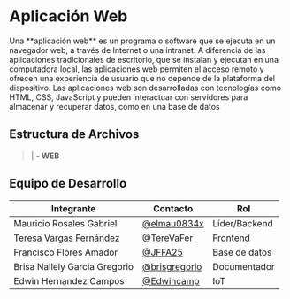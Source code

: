 # Aplicación Web

<p text align: "justify";> Una **aplicación web** es un programa o software que se ejecuta en un navegador web, a través de Internet o una intranet. A diferencia de las aplicaciones tradicionales de escritorio, que se instalan y ejecutan en una computadora local, las aplicaciones web permiten el acceso remoto y ofrecen una experiencia de usuario que no depende de la plataforma del dispositivo. Las aplicaciones web son desarrolladas con tecnologías como HTML, CSS, JavaScript y pueden interactuar con servidores para almacenar y recuperar datos, como en una base de datos</p>

## Estructura de Archivos
>| **- WEB**<br>

## Equipo de Desarrollo

| Integrante                        | Contacto                                                | Rol           |
|------------------------------------|---------------------------------------------------------|---------------|
| Mauricio Rosales Gabriel           | [@elmau0834x](https://github.com/elmau0834x)           | Líder/Backend |
| Teresa Vargas Fernández            | [@TereVaFer](https://github.com/TereVaFer)             | Frontend      |
| Francisco Flores Amador            | [@JFFA25](https://github.com/JFFA25)                   | Base de datos |
| Brisa Nallely Garcia Gregorio      | [@brisgregorio](https://github.com/Brisgregorio)       | Documentador  |
| Edwin Hernandez Campos             | [@Edwincamp](https://github.com/Edwincamp)             | IoT           |
